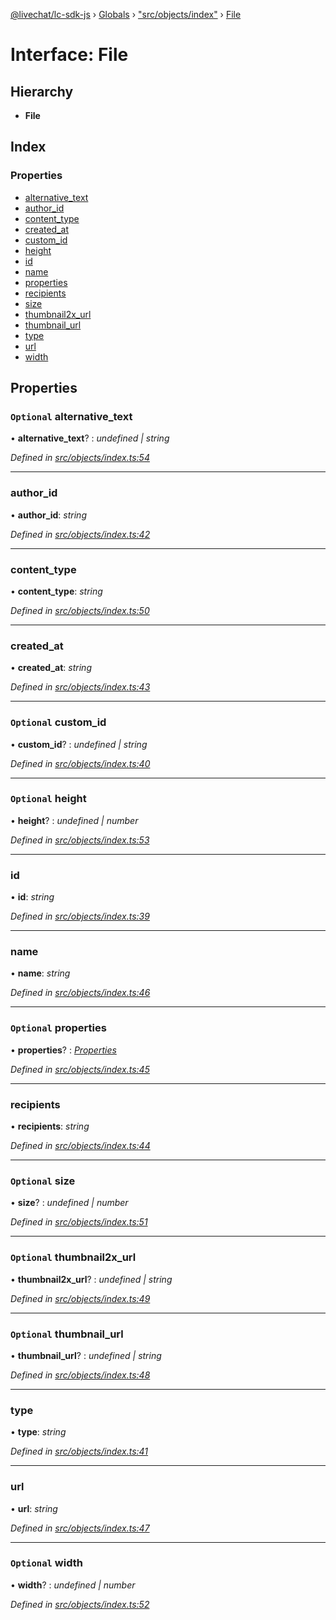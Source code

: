 [@livechat/lc-sdk-js](../README.md) › [Globals](../globals.md) › ["src/objects/index"](../modules/_src_objects_index_.md) › [File](_src_objects_index_.file.md)

# Interface: File

## Hierarchy

* **File**

## Index

### Properties

* [alternative_text](_src_objects_index_.file.md#optional-alternative_text)
* [author_id](_src_objects_index_.file.md#author_id)
* [content_type](_src_objects_index_.file.md#content_type)
* [created_at](_src_objects_index_.file.md#created_at)
* [custom_id](_src_objects_index_.file.md#optional-custom_id)
* [height](_src_objects_index_.file.md#optional-height)
* [id](_src_objects_index_.file.md#id)
* [name](_src_objects_index_.file.md#name)
* [properties](_src_objects_index_.file.md#optional-properties)
* [recipients](_src_objects_index_.file.md#recipients)
* [size](_src_objects_index_.file.md#optional-size)
* [thumbnail2x_url](_src_objects_index_.file.md#optional-thumbnail2x_url)
* [thumbnail_url](_src_objects_index_.file.md#optional-thumbnail_url)
* [type](_src_objects_index_.file.md#type)
* [url](_src_objects_index_.file.md#url)
* [width](_src_objects_index_.file.md#optional-width)

## Properties

### `Optional` alternative_text

• **alternative_text**? : *undefined | string*

*Defined in [src/objects/index.ts:54](https://github.com/livechat/lc-sdk-js/blob/efba8ac/src/objects/index.ts#L54)*

___

###  author_id

• **author_id**: *string*

*Defined in [src/objects/index.ts:42](https://github.com/livechat/lc-sdk-js/blob/efba8ac/src/objects/index.ts#L42)*

___

###  content_type

• **content_type**: *string*

*Defined in [src/objects/index.ts:50](https://github.com/livechat/lc-sdk-js/blob/efba8ac/src/objects/index.ts#L50)*

___

###  created_at

• **created_at**: *string*

*Defined in [src/objects/index.ts:43](https://github.com/livechat/lc-sdk-js/blob/efba8ac/src/objects/index.ts#L43)*

___

### `Optional` custom_id

• **custom_id**? : *undefined | string*

*Defined in [src/objects/index.ts:40](https://github.com/livechat/lc-sdk-js/blob/efba8ac/src/objects/index.ts#L40)*

___

### `Optional` height

• **height**? : *undefined | number*

*Defined in [src/objects/index.ts:53](https://github.com/livechat/lc-sdk-js/blob/efba8ac/src/objects/index.ts#L53)*

___

###  id

• **id**: *string*

*Defined in [src/objects/index.ts:39](https://github.com/livechat/lc-sdk-js/blob/efba8ac/src/objects/index.ts#L39)*

___

###  name

• **name**: *string*

*Defined in [src/objects/index.ts:46](https://github.com/livechat/lc-sdk-js/blob/efba8ac/src/objects/index.ts#L46)*

___

### `Optional` properties

• **properties**? : *[Properties](_src_objects_index_.properties.md)*

*Defined in [src/objects/index.ts:45](https://github.com/livechat/lc-sdk-js/blob/efba8ac/src/objects/index.ts#L45)*

___

###  recipients

• **recipients**: *string*

*Defined in [src/objects/index.ts:44](https://github.com/livechat/lc-sdk-js/blob/efba8ac/src/objects/index.ts#L44)*

___

### `Optional` size

• **size**? : *undefined | number*

*Defined in [src/objects/index.ts:51](https://github.com/livechat/lc-sdk-js/blob/efba8ac/src/objects/index.ts#L51)*

___

### `Optional` thumbnail2x_url

• **thumbnail2x_url**? : *undefined | string*

*Defined in [src/objects/index.ts:49](https://github.com/livechat/lc-sdk-js/blob/efba8ac/src/objects/index.ts#L49)*

___

### `Optional` thumbnail_url

• **thumbnail_url**? : *undefined | string*

*Defined in [src/objects/index.ts:48](https://github.com/livechat/lc-sdk-js/blob/efba8ac/src/objects/index.ts#L48)*

___

###  type

• **type**: *string*

*Defined in [src/objects/index.ts:41](https://github.com/livechat/lc-sdk-js/blob/efba8ac/src/objects/index.ts#L41)*

___

###  url

• **url**: *string*

*Defined in [src/objects/index.ts:47](https://github.com/livechat/lc-sdk-js/blob/efba8ac/src/objects/index.ts#L47)*

___

### `Optional` width

• **width**? : *undefined | number*

*Defined in [src/objects/index.ts:52](https://github.com/livechat/lc-sdk-js/blob/efba8ac/src/objects/index.ts#L52)*

